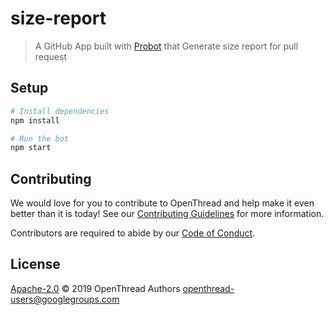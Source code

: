 # size-report

> A GitHub App built with [Probot](https://github.com/probot/probot) that Generate size report for pull request

## Setup

```sh
# Install dependencies
npm install

# Run the bot
npm start
```

## Contributing

We would love for you to contribute to OpenThread and help make it even better than it is today! See our [Contributing Guidelines](https://github.com/openthread/size-report/blob/master/CONTRIBUTING.md) for more information.

Contributors are required to abide by our [Code of Conduct](https://github.com/openthread/size-report/blob/master/CODE_OF_CONDUCT.md).

## License

[Apache-2.0](LICENSE) © 2019 OpenThread Authors <openthread-users@googlegroups.com>

